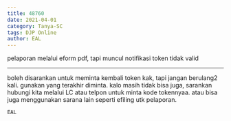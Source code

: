 ```yaml
---
title: 48760
date: 2021-04-01
category: Tanya-SC
tags: DJP Online
author: EAL
---
```


pelaporan melalui eform pdf, tapi muncul notifikasi token tidak valid

---

boleh disarankan untuk meminta kembali token kak, tapi jangan berulang2 kali. gunakan yang terakhir diminta. kalo masih tidak bisa juga, sarankan hubungi kita melalui LC atau telpon untuk minta kode tokennyaa. atau bisa juga menggunakan sarana lain seperti efiling utk pelaporan.

`EAL`
